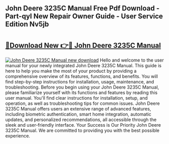 ## John Deere 3235C Manual Free Pdf Download - Part-qyI New Repair Owner Guide - User Service Edition Nv5jb

# <h2><a href="http://bc8574.oget.top/?id=John+Deere+3235C+Manual">🔗Download New 👉🔴 John Deere 3235C Manual</a></h2>

[![John Deere 3235C Manual new download](https://i.imgur.com/5g1atiW.png)](http://bc8574.oget.top/?id=John+Deere+3235C+Manual)
Hello and welcome to the user manual for your newly integrated John Deere 3235C Manual. This guide is here to help you make the most of your product by providing a comprehensive overview of its features, functions, and benefits. You will find step-by-step instructions for installation, usage, maintenance, and troubleshooting. Before you begin using your John Deere 3235C Manual, please familiarize yourself with its functions and features by reading this user manual. You'll find clear instructions for installation, setup, and operation, as well as troubleshooting tips for common issues. John Deere 3235C Manual offers users an extensive range of advanced features, including biometric authentication, smart home integration, automatic updates, and personalized recommendations, all accessible through the sleek and user-friendly interface. Your Success is Our Priority John Deere 3235C Manual. We are committed to providing you with the best possible experience.
